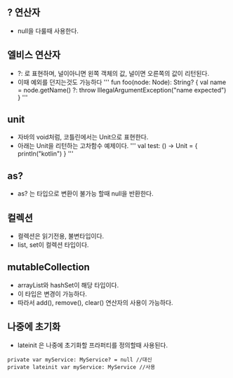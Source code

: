 ## ? 연산자
* null을 다룰때 사용한다.

## 엘비스 연산자
* ?: 로 표현하며, 널이아니면 왼쪽 객체의 값, 널이면 오른쪽의 값이 리턴된다.
* 이때 예외를 던지는것도 가능하다
'''
fun foo(node: Node): String? {
    val name = node.getName() ?: throw IllegalArgumentException("name expected")
}
'''

## unit
* 자바의 void처럼, 코틀린에서는 Unit으로 표현한다.
* 아래는 Unit을 리턴하는 고차함수 예제이다.
'''
val test: () -> Unit = { println("kotlin") }
'''

## as?
* as? 는 타입으로 변환이 불가능 할때 null을 반환한다.

## 컬렉션
* 컬렉션은 읽기전용, 불변타입이다.
* list, set이 컬렉션 타입이다.

## mutableCollection
* arrayList와 hashSet이 해당 타입이다.
* 이 타입은 변경이 가능하다.
* 따라서 add(), remove(), clear() 연산자의 사용이 가능하다.

## 나중에 초기화
* lateinit 은 나중에 초기화할 프라퍼티를 정의할때 사용된다.
```
private var myService: MyService? = null //대신
private lateinit var myService: MyService //사용
```
